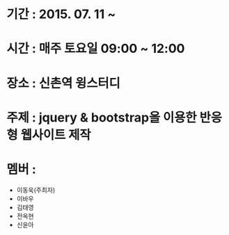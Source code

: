 # 기간 : 2015. 07. 11 ~
# 시간 : 매주 토요일 09:00 ~ 12:00 
# 장소 : 신촌역 윙스터디
# 주제 : jquery & bootstrap을 이용한 반응형 웹사이트 제작
# 멤버 :
 - 이동욱(주최자)
 - 이바우
 - 김태영
 - 전옥현
 - 신윤아
